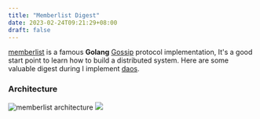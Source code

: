 ```yaml
---
title: "Memberlist Digest"
date: 2023-02-24T09:21:29+08:00
draft: false
---
```


[memberlist](https://github.com/hashicorp/memberlist) is a famous **Golang** [Gossip](https://martinfowler.com/articles/patterns-of-distributed-systems/gossip-dissemination.html) protocol implementation,
It's a good start point to learn how to build a distributed system. Here are some valuable digest during I implement [daos](https://github.com/kcmvp/daos).

### Architecture
![memberlist architecture](/nocode/images/memberlist_01.svg)
<img src="https://potherca-blog.github.io/StackOverflow/question.13808020.include-an-svg-hosted-on-github-in-markdown/controllers_brief.svg">

